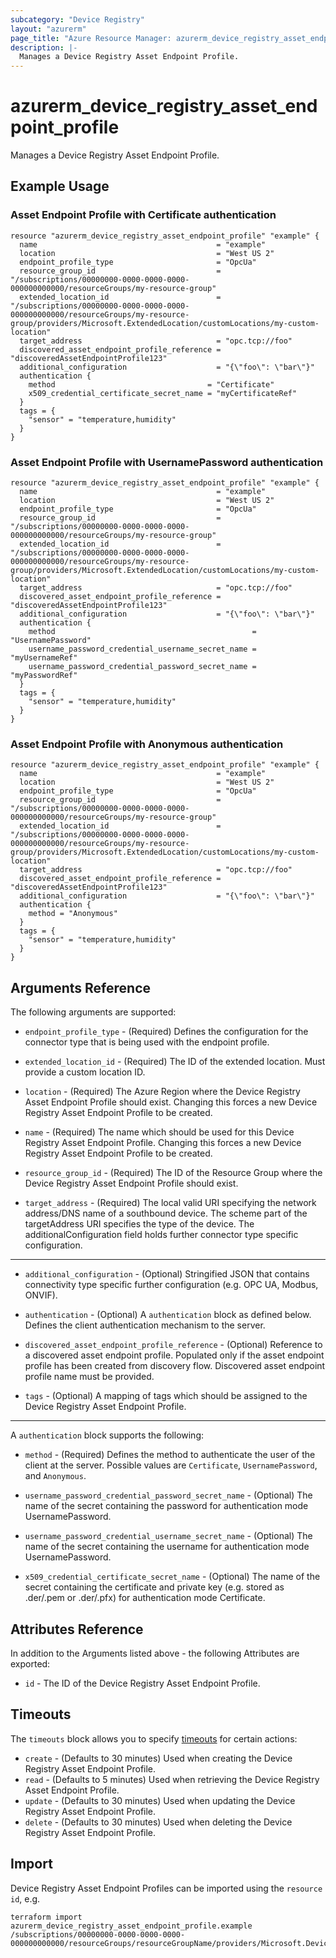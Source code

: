 ```yaml
---
subcategory: "Device Registry"
layout: "azurerm"
page_title: "Azure Resource Manager: azurerm_device_registry_asset_endpoint_profile"
description: |-
  Manages a Device Registry Asset Endpoint Profile.
---
```


# azurerm_device_registry_asset_endpoint_profile

Manages a Device Registry Asset Endpoint Profile.

## Example Usage

### Asset Endpoint Profile with Certificate authentication
```hcl
resource "azurerm_device_registry_asset_endpoint_profile" "example" {
  name                                        = "example"
  location                                    = "West US 2"
  endpoint_profile_type                       = "OpcUa"
  resource_group_id                           = "/subscriptions/00000000-0000-0000-0000-000000000000/resourceGroups/my-resource-group"
  extended_location_id                        = "/subscriptions/00000000-0000-0000-0000-000000000000/resourceGroups/my-resource-group/providers/Microsoft.ExtendedLocation/customLocations/my-custom-location"
  target_address                              = "opc.tcp://foo"
  discovered_asset_endpoint_profile_reference = "discoveredAssetEndpointProfile123"
  additional_configuration                    = "{\"foo\": \"bar\"}"
  authentication {
    method                                  = "Certificate"
    x509_credential_certificate_secret_name = "myCertificateRef"
  }
  tags = {
    "sensor" = "temperature,humidity"
  }
}
```

### Asset Endpoint Profile with UsernamePassword authentication
```hcl
resource "azurerm_device_registry_asset_endpoint_profile" "example" {
  name                                        = "example"
  location                                    = "West US 2"
  endpoint_profile_type                       = "OpcUa"
  resource_group_id                           = "/subscriptions/00000000-0000-0000-0000-000000000000/resourceGroups/my-resource-group"
  extended_location_id                        = "/subscriptions/00000000-0000-0000-0000-000000000000/resourceGroups/my-resource-group/providers/Microsoft.ExtendedLocation/customLocations/my-custom-location"
  target_address                              = "opc.tcp://foo"
  discovered_asset_endpoint_profile_reference = "discoveredAssetEndpointProfile123"
  additional_configuration                    = "{\"foo\": \"bar\"}"
  authentication {
    method                                            = "UsernamePassword"
    username_password_credential_username_secret_name = "myUsernameRef"
    username_password_credential_password_secret_name = "myPasswordRef"
  }
  tags = {
    "sensor" = "temperature,humidity"
  }
}
```

### Asset Endpoint Profile with Anonymous authentication
```hcl
resource "azurerm_device_registry_asset_endpoint_profile" "example" {
  name                                        = "example"
  location                                    = "West US 2"
  endpoint_profile_type                       = "OpcUa"
  resource_group_id                           = "/subscriptions/00000000-0000-0000-0000-000000000000/resourceGroups/my-resource-group"
  extended_location_id                        = "/subscriptions/00000000-0000-0000-0000-000000000000/resourceGroups/my-resource-group/providers/Microsoft.ExtendedLocation/customLocations/my-custom-location"
  target_address                              = "opc.tcp://foo"
  discovered_asset_endpoint_profile_reference = "discoveredAssetEndpointProfile123"
  additional_configuration                    = "{\"foo\": \"bar\"}"
  authentication {
    method = "Anonymous"
  }
  tags = {
    "sensor" = "temperature,humidity"
  }
}
```

## Arguments Reference

The following arguments are supported:

* `endpoint_profile_type` - (Required) Defines the configuration for the connector type that is being used with the endpoint profile.

* `extended_location_id` - (Required) The ID of the extended location. Must provide a custom location ID.

* `location` - (Required) The Azure Region where the Device Registry Asset Endpoint Profile should exist. Changing this forces a new Device Registry Asset Endpoint Profile to be created.

* `name` - (Required) The name which should be used for this Device Registry Asset Endpoint Profile. Changing this forces a new Device Registry Asset Endpoint Profile to be created.

* `resource_group_id` - (Required) The ID of the Resource Group where the Device Registry Asset Endpoint Profile should exist.

* `target_address` - (Required) The local valid URI specifying the network address/DNS name of a southbound device. The scheme part of the targetAddress URI specifies the type of the device. The additionalConfiguration field holds further connector type specific configuration.

---

* `additional_configuration` - (Optional) Stringified JSON that contains connectivity type specific further configuration (e.g. OPC UA, Modbus, ONVIF).

* `authentication` - (Optional) A `authentication` block as defined below. Defines the client authentication mechanism to the server.

* `discovered_asset_endpoint_profile_reference` - (Optional) Reference to a discovered asset endpoint profile. Populated only if the asset endpoint profile has been created from discovery flow. Discovered asset endpoint profile name must be provided.

* `tags` - (Optional) A mapping of tags which should be assigned to the Device Registry Asset Endpoint Profile.

---

A `authentication` block supports the following:

* `method` - (Required) Defines the method to authenticate the user of the client at the server. Possible values are `Certificate`, `UsernamePassword`, and `Anonymous`.

* `username_password_credential_password_secret_name` - (Optional) The name of the secret containing the password for authentication mode UsernamePassword.

* `username_password_credential_username_secret_name` - (Optional) The name of the secret containing the username for authentication mode UsernamePassword.

* `x509_credential_certificate_secret_name` - (Optional) The name of the secret containing the certificate and private key (e.g. stored as .der/.pem or .der/.pfx) for authentication mode Certificate.

## Attributes Reference

In addition to the Arguments listed above - the following Attributes are exported: 

* `id` - The ID of the Device Registry Asset Endpoint Profile.

## Timeouts

The `timeouts` block allows you to specify [timeouts](https://www.terraform.io/language/resources/syntax#operation-timeouts) for certain actions:

* `create` - (Defaults to 30 minutes) Used when creating the Device Registry Asset Endpoint Profile.
* `read` - (Defaults to 5 minutes) Used when retrieving the Device Registry Asset Endpoint Profile.
* `update` - (Defaults to 30 minutes) Used when updating the Device Registry Asset Endpoint Profile.
* `delete` - (Defaults to 30 minutes) Used when deleting the Device Registry Asset Endpoint Profile.

## Import

Device Registry Asset Endpoint Profiles can be imported using the `resource id`, e.g.

```shell
terraform import azurerm_device_registry_asset_endpoint_profile.example /subscriptions/00000000-0000-0000-0000-000000000000/resourceGroups/resourceGroupName/providers/Microsoft.DeviceRegistry/assetEndpointProfiles/assetEndpointProfileName
```
